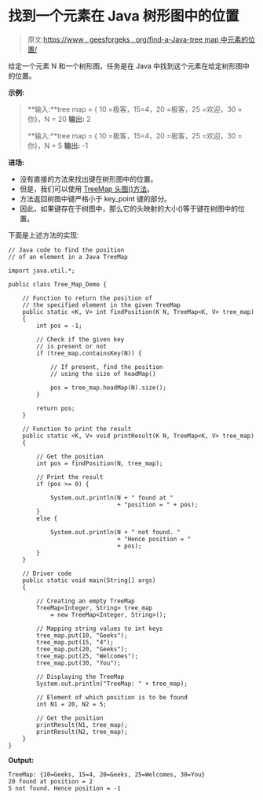 # 找到一个元素在 Java 树形图中的位置

> 原文:[https://www . geesforgeks . org/find-a-Java-tree map 中元素的位置/](https://www.geeksforgeeks.org/find-the-position-of-an-element-in-a-java-treemap/)

给定一个元素 N 和一个树形图，任务是在 Java 中找到这个元素在给定树形图中的位置。

**示例:**

> **输入:**tree map = { 10 =极客，15=4，20 =极客，25 =欢迎，30 =你}，N = 20
> **输出:** 2
> 
> **输入:**tree map = { 10 =极客，15=4，20 =极客，25 =欢迎，30 =你}，N = 5
> **输出:** -1

**进场:**

*   没有直接的方法来找出键在树形图中的位置。
*   但是，我们可以使用 [TreeMap 头图()方法](https://www.geeksforgeeks.org/treemap-headmap-method-in-java/)。
*   方法返回树图中键严格小于 key_point 键的部分。
*   因此，如果键存在于树图中，那么它的头映射的大小()等于键在树图中的位置。

下面是上述方法的实现:

```
// Java code to find the position
// of an element in a Java TreeMap

import java.util.*;

public class Tree_Map_Demo {

    // Function to return the position of
    // the specified element in the given TreeMap
    public static <K, V> int findPosition(K N, TreeMap<K, V> tree_map)
    {
        int pos = -1;

        // Check if the given key
        // is present or not
        if (tree_map.containsKey(N)) {

            // If present, find the position
            // using the size of headMap()

            pos = tree_map.headMap(N).size();
        }

        return pos;
    }

    // Function to print the result
    public static <K, V> void printResult(K N, TreeMap<K, V> tree_map)
    {

        // Get the position
        int pos = findPosition(N, tree_map);

        // Print the result
        if (pos >= 0) {

            System.out.println(N + " found at "
                               + "position = " + pos);
        }
        else {

            System.out.println(N + " not found. "
                               + "Hence position = "
                               + pos);
        }
    }

    // Driver code
    public static void main(String[] args)
    {

        // Creating an empty TreeMap
        TreeMap<Integer, String> tree_map
            = new TreeMap<Integer, String>();

        // Mapping string values to int keys
        tree_map.put(10, "Geeks");
        tree_map.put(15, "4");
        tree_map.put(20, "Geeks");
        tree_map.put(25, "Welcomes");
        tree_map.put(30, "You");

        // Displaying the TreeMap
        System.out.println("TreeMap: " + tree_map);

        // Element of which position is to be found
        int N1 = 20, N2 = 5;

        // Get the position
        printResult(N1, tree_map);
        printResult(N2, tree_map);
    }
}
```

**Output:**

```
TreeMap: {10=Geeks, 15=4, 20=Geeks, 25=Welcomes, 30=You}
20 found at position = 2
5 not found. Hence position = -1

```